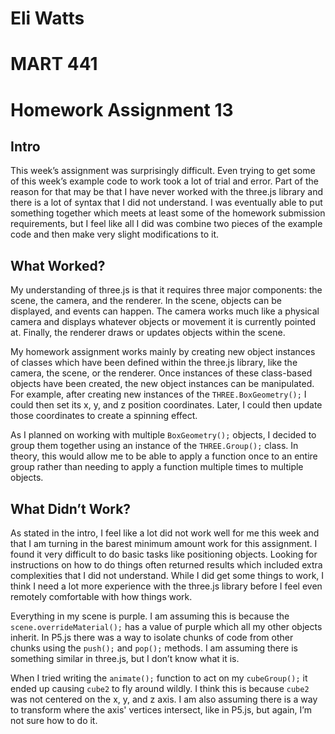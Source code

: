 # Eli Watts
# MART 441
# Homework Assignment 13

## Intro
This week’s assignment was surprisingly difficult. Even trying to get some of this week’s example code to work took a lot of trial and error. Part of the reason for that may be that I have never worked with the three.js library and there is a lot of syntax that I did not understand. I was eventually able to put something together which meets at least some of the homework submission requirements, but I feel like all I did was combine two pieces of the example code and then make very slight modifications to it.

## What Worked?

My understanding of three.js is that it requires three major components: the scene, the camera, and the renderer. In the scene, objects can be displayed, and events can happen. The camera works much like a physical camera and displays whatever objects or movement it is currently pointed at. Finally, the renderer draws or updates objects within the scene.

My homework assignment works mainly by creating new object instances of classes which have been defined within the three.js library, like the camera, the scene, or the renderer. Once instances of these class-based objects have been created, the new object instances can be manipulated. For example, after creating new instances of the `THREE.BoxGeometry();` I could then set its x, y, and z position coordinates. Later, I could then update those coordinates to create a spinning effect.

As I planned on working with multiple `BoxGeometry();` objects, I decided to group them together using an instance of the `THREE.Group();` class. In theory, this would allow me to be able to apply a function once to an entire group rather than needing to apply a function multiple times to multiple objects.

## What Didn’t Work?

As stated in the intro, I feel like a lot did not work well for me this week and that I am turning in the barest minimum amount work for this assignment. I found it very difficult to do basic tasks like positioning objects. Looking for instructions on how to do things often returned results which included extra complexities that I did not understand. While I did get some things to work, I think I need a lot more experience with the three.js library before I feel even remotely comfortable with how things work.

Everything in my scene is purple. I am assuming this is because the `scene.overrideMaterial();` has a value of purple which all my other objects inherit. In P5.js there was a way to isolate chunks of code from other chunks using the `push();` and `pop();` methods. I am assuming there is something similar in three.js, but I don’t know what it is.

When I tried writing the `animate();` function to act on my `cubeGroup();` it ended up causing `cube2` to fly around wildly. I think this is because `cube2` was not centered on the x, y, and z axis. I am also assuming there is a way to transform where the axis' vertices intersect, like in P5.js, but again, I’m not sure how to do it.
